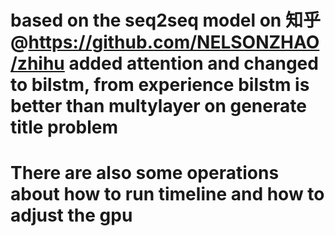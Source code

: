 # based on the seq2seq model on 知乎@https://github.com/NELSONZHAO/zhihu  added attention and changed to bilstm, from experience bilstm is better than multylayer on generate title problem


# There are also some operations about how to run timeline and how to adjust the gpu

